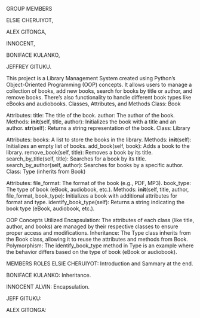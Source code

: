 GROUP MEMBERS

ELSIE CHERUIYOT,

ALEX GITONGA,

INNOCENT,

BONIFACE KULANKO,

JEFFREY GITUKU.


This project is a Library Management System created using Python’s Object-Oriented Programming (OOP) concepts. It allows users to manage a collection of books, add new books, search for books by title or author, and remove books. There’s also functionality to handle different book types like eBooks and audiobooks.
Classes, Attributes, and Methods
Class: Book

Attributes:
title: The title of the book.
author: The author of the book.
Methods:
__init__(self, title, author): Initializes the book with a title and an author.
__str__(self): Returns a string representation of the book.
Class: Library

Attributes:
books: A list to store the books in the library.
Methods:
__init__(self): Initializes an empty list of books.
add_book(self, book): Adds a book to the library.
remove_book(self, title): Removes a book by its title.
search_by_title(self, title): Searches for a book by its title.
search_by_author(self, author): Searches for books by a specific author.
Class: Type (inherits from Book)

Attributes:
file_format: The format of the book (e.g., PDF, MP3).
book_type: The type of book (eBook, audiobook, etc.).
Methods:
__init__(self, title, author, file_format, book_type): Initializes a book with additional attributes for format and type.
identify_book_type(self): Returns a string indicating the book type (eBook, audiobook, etc.).

OOP Concepts Utilized
Encapsulation: The attributes of each class (like title, author, and books) are managed by their respective classes to ensure proper access and modifications.
Inheritance: The Type class inherits from the Book class, allowing it to reuse the attributes and methods from Book.
Polymorphism: The identify_book_type method in Type is an example where the behavior differs based on the type of book (eBook or audiobook).

MEMBERS ROLES
 ELSIE CHERUIYOT:  Introduction and Sammary at the end.
 
 BONIFACE KULANKO: Inheritance.
 
 INNOCENT ALVIN:   Encapsulation.
 
 JEFF GITUKU:  
 
 ALEX GITONGA: 
 
 

